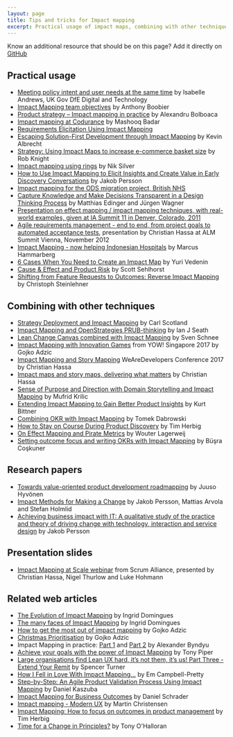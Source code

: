 ```yaml
---
layout: page
title: Tips and tricks for Impact mapping
excerpt: Practical usage of impact maps, combining with other techniques and more...
---
```


Know an additional resource that should be on this page? Add it directly on [GitHub](https://github.com/impactmapping/www.impactmapping.org/blob/master/tips-and-tricks.md)


## Practical usage
* [Meeting policy intent and user needs at the same time](https://dfedigital.blog.gov.uk/2021/06/17/policy-intent/) by Isabelle Andrews, UK Gov DfE Digital and Technology
* [Impact Mapping team objectives](https://nomad8.com/articles/impact-mapping-team-objectives/) by Anthony Boobier
* [Product strategy – Impact mapping in practice](https://mozaicworks.com/product-management/impact-mapping-in-practice/) by Alexandru Bolboaca 
* [Impact mapping at Codurance](https://codurance.com/2015/01/09/impact-mapping/) by Mashooq Badar
* [Requirements Elicitation Using Impact Mapping](http://satalyst.com/requirements-elicitation-using-impact-mapping/)
* [Escaping Solution-First Development through Impact Mapping](https://medium.com/kevin-on-code/escaping-solution-first-development-through-impact-mapping-663b2c6d0ea8) by Kevin Albrecht
* [Strategy: Using Impact Maps to increase e-commerce basket size](http://www.fluxus.io/article/using-impact-maps-increase-e-commerce-basket-size) by Rob Knight
* [Impact mapping using rings](https://niksilver.com/2017/03/28/impact-mapping-using-rings/) by Nik Silver
* [How to Use Impact Mapping to Elicit Insights and Create Value in Early Discovery Conversations](https://blog.bondsai.io/sales/how-use-impact-mapping-elicit-insights-create-value-early-discovery-conversations/) by Jakob Persson
* [Impact mapping for the ODS migration project, British NHS](http://joemc.gr/2013/05/06/impact-mapping-on-ods/)
* [Capture Knowledge and Make Decisions Transparent in a Design Thinking Process](http://www.infoq.com/articles/knowledge-design-thinking) by  Matthias Edinger and J&uuml;rgen Wagner
* [Presentation on effect mapping / impact mapping techniques, with real-world examples, given at IA Summit 11 in Denver, Colorado, 2011](http://www.slideshare.net/Jonas_inUse/effect-mapping-a-better-way-to-get-really-usable-results-out-of-it-projects)
* [Agile requirements management - end to end, from project goals to automated acceptance tests](http://www.slideshare.net/chassa/2012-1130alm-dayviennaslideshare), presentation by Christian Hassa at ALM Summit Vienna, November 2012
* [Impact Mapping - now helping Indonesian Hospitals](http://www.marcusoft.net/2014/02/HospitalImpactMap.html) by Marcus Hammarberg 
* [6 Cases When You Need to Create an Impact Map](https://uxpressia.com/blog/6-cases-when-create-impact-map) by Yuri Vedenin
* [Cause & Effect and Product Risk](http://tynerblain.com/blog/2019/02/04/cause-effect-and-product-risk/) by Scott Sehlhorst
* [Shifting from Feature Requests to Outcomes: Reverse Impact Mapping](https://mapperclub.substack.com/p/shifting-feature-requests-to-outcomes) by Christoph Steinlehner

## Combining with other techniques

* [Strategy Deployment and Impact Mapping](https://availagility.co.uk/2017/01/31/strategy-deployment-and-impact-mapping/) by Carl Scotland
* [Impact Mapping and OpenStrategies PRUB-thinking](https://ianjseath.wordpress.com/2017/04/10/impact-mapping-and-openstrategies-prub-thinking/) by Ian J Seath
* [Lean Change Canvas combined with Impact Mapping](http://mrsnow76.blogspot.com/2013/04/lean-change-canvas-combined-with-impact.html) by Sven Schnee
* [Impact Mapping with Innovation Games](https://www.youtube.com/watch?v=o9L19ty12xs) from YOW! Singapore 2017 by Gojko Adzic
* [Impact Mapping and Story Mapping](https://www.youtube.com/watch?v=yQzIfKzU9PI) WeAreDevelopers Conference 2017 by Christian Hassa
* [Impact maps and story maps, delivering what matters](https://www.slideshare.net/chassa/2014-0618srdimpact-mapsstorymapsen) by Christian Hassa
* [Sense of Purpose and Direction with Domain Storytelling and Impact Mapping](https://medium.com/@mufridk/sense-of-purpose-and-direction-with-domain-storytelling-and-impact-mapping-2e5da6bc448c) by Mufrid Krilic
* [Extending Impact Mapping to Gain Better Product Insights](https://www.scrum.org/resources/blog/extending-impact-mapping-gain-better-product-insights) by Kurt Bittner
* [Combining OKR with Impact Mapping](https://www.linkedin.com/pulse/combing-okr-impact-mapping-tomek-dabrowski) by Tomek Dabrowski
* [How to Stay on Course During Product Discovery](https://productcraft.com/best-practices/how-to-stay-on-course-during-product-discovery/) by Tim Herbig 
* [On Effect Mapping and Pirate Metrics](http://www.lagerweij.com/2012/06/05/on-effect-mapping-and-pirate-metrics/) by Wouter Lagerweij
* [Setting outcome focus and writing OKRs with Impact Mapping](https://www.busra.co/post/mini-series-outcome-focus-with-impact-mapping) by Büşra Coşkuner

## Research papers 

* [Towards value-oriented product development roadmapping](https://helda.helsinki.fi/bitstream/handle/10138/159190/thesis.pdf) by Juuso Hyvönen
* [Impact Methods for Making a Change](https://www.ida.liu.se/~matar63/impact_mapping_iasdr19-prepub.pdf) by  Jakob Persson,  Mattias Arvola and Stefan Holmlid 
* [Achieving business impact with IT: A qualitative study of the practice and theory of driving change with technology, interaction and service design](http://liu.diva-portal.org/smash/record.jsf?pid=diva2%3A1140702&dswid=-3562) by Jakob Persson

## Presentation slides

* [Impact Mapping at Scale webinar](https://www.scrumalliance.org/why-scrum/community-webinars/webinar-replays/collaboration-at-scale-webinar-series/impact-mapping-at-scale) from Scrum Alliance, presented by Christian Hassa, Nigel Thurlow and Luke Hohmann

## Related web articles

* [The Evolution of Impact Mapping](http://www.inuse.se/blogg/evolution-impact-mapping/) by Ingrid Domingues
* [The many faces of Impact Mapping](http://www.inuse.se/blogg/many-faces-impact-mapping/)  by Ingrid Domingues
* [How to get the most out of impact mapping](https://gojko.net/2014/11/17/how-to-get-the-most-out-of-impact-mapping/) by Gojko Adzic
* [Christmas Prioritisation](https://gojko.net/2017/12/11/christmas-prioritisation.html) by Gojko Adzic
* Impact Mapping in practice: [Part 1](https://medium.com/@alexander.byndyu/impact-mapping-in-practice-part-1-f9e402151e63) and [Part 2](https://blog.byndyusoft.com/impact-mapping-in-practice-part-2-86a43dd15aaf) by 
Alexander Byndyu
* [Achieve your goals with the power of Impact Mapping](https://www.tonypiper.coach/articles/2017/6/30/achieve-your-goals-with-impact-mapping) by Tony Piper
* [Large organisations find Lean UX hard, it’s not them, it’s us! Part Three - Extend Your Remit](http://www.cultivatehq.com/posts/lean-ux-extend-your-remit/) by Spencer Turner
* [How I Fell in Love With Impact Mapping...](https://prettyagile.com/2014/02/how-i-fell-in-love-with-impact-mapping/) by Em Campbell-Pretty
* [Step-by-Step: An Agile Product Validation Process Using Impact Mapping](https://stxnext.com/blog/2017/07/05/step-step-product-validation-using-impact-mapping/) by Daniel Kaszuba
* [Impact Mapping for Business Outcomes](https://elabor8.com.au/impact-mapping-for-business-outcomes/) by Daniel Schrader
* [Impact mapping - Modern UX](http://modernux.se/docs/impactmapping/) by Martin Christensen
* [Impact Mapping: How to focus on outcomes in product management](https://miro.com/blog/impact-mapping/) by Tim Herbig
* [Time for a Change in Principles?](https://nomad8.com/articles/time-for-a-change-in-principles/) by Tony O'Halloran

